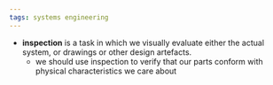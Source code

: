 ```yaml
---
tags: systems engineering
---
```


- **inspection** is a task in which we visually evaluate either the actual system, or drawings or other design artefacts.
	- we should use inspection to verify that our parts conform with physical characteristics we care about
